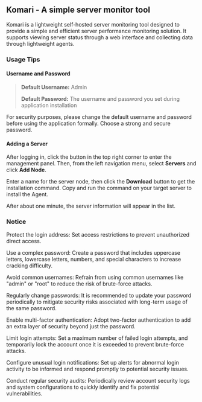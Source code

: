 ## Komari - A simple server monitor tool

Komari is a lightweight self-hosted server monitoring tool designed to provide a simple and efficient server performance monitoring solution. It supports viewing server status through a web interface and collecting data through lightweight agents.

### Usage Tips

#### Username and Password

> **Default Username:** Admin
> 
> **Default Password:** The username and password you set during application installation

For security purposes, please change the default username and password before using the application formally. Choose a strong and secure password.

#### Adding a Server

After logging in, click the button in the top right corner to enter the management panel. Then, from the left navigation menu, select **Servers** and click **Add Node**.

Enter a name for the server node, then click the **Download** button to get the installation command. Copy and run the command on your target server to install the Agent.

After about one minute, the server information will appear in the list.


### Notice

Protect the login address: Set access restrictions to prevent unauthorized direct access.
    
Use a complex password: Create a password that includes uppercase letters, lowercase letters, numbers, and special characters to increase cracking difficulty.
    
Avoid common usernames: Refrain from using common usernames like "admin" or "root" to reduce the risk of brute-force attacks.
    
Regularly change passwords: It is recommended to update your password periodically to mitigate security risks associated with long-term usage of the same password.
    
Enable multi-factor authentication: Adopt two-factor authentication to add an extra layer of security beyond just the password.
    
Limit login attempts: Set a maximum number of failed login attempts, and temporarily lock the account once it is exceeded to prevent brute-force attacks.
    
Configure unusual login notifications: Set up alerts for abnormal login activity to be informed and respond promptly to potential security issues.
    
Conduct regular security audits: Periodically review account security logs and system configurations to quickly identify and fix potential vulnerabilities.
